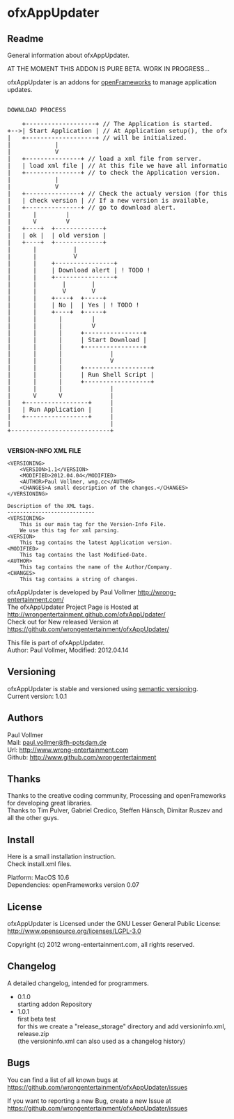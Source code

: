 # ofxAppUpdater


## Readme  
General information about ofxAppUpdater.  
  
AT THE MOMENT THIS ADDON IS PURE BETA. WORK IN PROGRESS...  
  
ofxAppUpdater is an addons for [openFrameworks](http://www.openframeworks.cc/) to manage application updates.    


<pre>
	
DOWNLOAD PROCESS
	
    +-------------------+ // The Application is started.
+-->| Start Application | // At Application setup(), the ofxUpdater
|   +-------------------+ // will be initialized.
|            |
|            V
|   +---------------+ // load a xml file from server.
|   | load xml file | // At this file we have all information
|   +---------------+ // to check the Application version.
|            |
|            V
|   +---------------+ // Check the actualy version (for this we read the loaded xml file).
|   | check version | // If a new version is available,
|   +---------------+ // go to download alert.
|      |        |
|      V        V
|   +----+  +-------------+
|   | ok |  | old version |
|   +----+  +-------------+
|      |          |
|      |          V
|      |    +----------------+
|      |    | Download alert | ! TODO !
|      |    +----------------+
|      |       |       |
|      |       V       V
|      |    +----+  +-----+
|      |    | No |  | Yes | ! TODO !
|      |    +----+  +-----+
|      |      |        |
|      |      |        V
|      |      |     +----------------+
|      |      |     | Start Download |
|      |      |     +----------------+
|      |      |             |
|      |      |             V
|      |      |     +------------------+
|      |      |     | Run Shell Script |
|      |      |     +------------------+
|      |      |             |
|      V      V             |
|   +-----------------+     |
|   | Run Application |     |
|   +-----------------+     |
|                           |
+---------------------------+

</pre>

**VERSION-INFO XML FILE**

	<VERSIONING>
		<VERSION>1.1</VERSION>
		<MODIFIED>2012.04.04</MODIFIED>
		<AUTHOR>Paul Vollmer, wng.cc</AUTHOR>
		<CHANGES>A small description of the changes.</CHANGES>
	</VERSIONING>
	
	Description of the XML tags.
	----------------------------
	<VERSIONING>
		This is our main tag for the Version-Info File.
		We use this tag for xml parsing.
	<VERSION>
		This tag contains the latest Application version.
	<MODIFIED>
		This tag contains the last Modified-Date.
	<AUTHOR>
		This tag contains the name of the Author/Company.
	<CHANGES>
		This tag contains a string of changes.


ofxAppUpdater is developed by Paul Vollmer http://wrong-entertainment.com/  
The ofxAppUpdater Project Page is Hosted at http://wrongentertainment.github.com/ofxAppUpdater/  
Check out for New released Version at https://github.com/wrongentertainment/ofxAppUpdater/  

This file is part of ofxAppUpdater.  
Author: Paul Vollmer, Modified: 2012.04.14  


## Versioning 
ofxAppUpdater is stable and versioned using [semantic versioning](http://semver.org/).  
Current version: 1.0.1  


## Authors
Paul Vollmer  
Mail: paul.vollmer@fh-potsdam.de  
Url: http://www.wrong-entertainment.com  
Github: http://www.github.com/wrongentertainment  


## Thanks
Thanks to the creative coding community, Processing and openFrameworks for developing great libraries.  
Thanks to Tim Pulver, Gabriel Credico, Steffen Hänsch, Dimitar Ruszev and all the other guys.  


## Install
Here is a small installation instruction.  
Check install.xml files.    

Platform:
MacOS 10.6  
Dependencies:
openFrameworks version 0.07  


## License 
ofxAppUpdater is Licensed under the GNU Lesser General Public License: http://www.opensource.org/licenses/LGPL-3.0  

Copyright (c) 2012 wrong-entertainment.com, all rights reserved.  


## Changelog
A detailed changelog, intended for programmers.  

- 0.1.0  
  starting addon Repository  
- 1.0.1  
  first beta test  
  for this we create a "release_storage" directory and add versioninfo.xml, release.zip  
  (the versioninfo.xml can also used as a changelog history)  


## Bugs  
You can find a list of all known bugs at  
https://github.com/wrongentertainment/ofxAppUpdater/issues  

If you want to reporting a new Bug, create a new Issue at  
https://github.com/wrongentertainment/ofxAppUpdater/issues  

